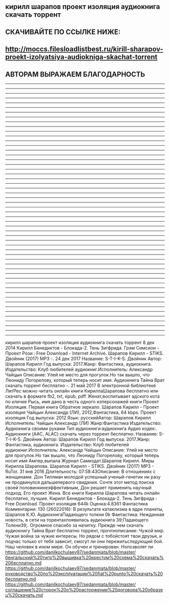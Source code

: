 кирилл шарапов проект изоляция аудиокнига скачать торрент
--------------------------------------------------
СКАЧИВАЙТЕ ПО ССЫЛКЕ НИЖЕ:
--------------------------------------------------
http://moccs.filesloadlistbest.ru/kirill-sharapov-proekt-izolyatsiya-audiokniga-skachat-torrent
--------------------------------------------------
АВТОРАМ ВЫРАЖАЕМ БЛАГОДАРНОСТЬ
--------------------------------------------------
--------------------------------------------------
--------------------------------------------------
--------------------------------------------------
--------------------------------------------------
--------------------------------------------------
--------------------------------------------------
--------------------------------------------------
--------------------------------------------------
--------------------------------------------------
--------------------------------------------------
--------------------------------------------------
--------------------------------------------------
--------------------------------------------------
--------------------------------------------------
--------------------------------------------------
--------------------------------------------------
--------------------------------------------------
--------------------------------------------------
--------------------------------------------------
--------------------------------------------------
--------------------------------------------------
--------------------------------------------------
--------------------------------------------------
--------------------------------------------------
--------------------------------------------------
--------------------------------------------------
--------------------------------------------------
--------------------------------------------------
--------------------------------------------------
--------------------------------------------------
--------------------------------------------------
--------------------------------------------------
--------------------------------------------------
--------------------------------------------------
--------------------------------------------------
--------------------------------------------------
--------------------------------------------------
--------------------------------------------------
--------------------------------------------------
--------------------------------------------------
--------------------------------------------------
--------------------------------------------------
--------------------------------------------------
--------------------------------------------------
--------------------------------------------------
--------------------------------------------------
--------------------------------------------------
--------------------------------------------------
--------------------------------------------------
--------------------------------------------------
--------------------------------------------------
--------------------------------------------------
--------------------------------------------------
--------------------------------------------------
кирилл шарапов проект изоляция аудиокнига скачать торрент 8 дек 2014  Кирилл Бенедиктов - Блокада-2. Тень Зигфрида. Грэм Симсион - Проект Рози : Free Download  - Internet Archive. Шарапов Кирилл - STIKS. Двойник (2017) MP3 -. 24 дек 2017  Название: S-T-I-K-S. Двойник Автор: Шарапов Кирилл Год выпуска: 2017.Жанр: Фантастика, аудиокнига. Издательство: Клуб любителей аудиокниг.Исполнитель: Александр Чайцын Описание: Улей  не место для прогулок.Но так вышло, что Леониду Погорелову, который теперь носит имя. Аудиокнига Тайна Врат скачать торрент бесплатно -. 21 май 2017  В электронной библиотеке ЛитРес можно читать онлайн книги КириллаШарапова бесплатно или скачать в формате fb2, txt, epub, pdf!  Женат,воспитывает адского кота по кличке Рысь, имя дано в честь одного изперсонажей книги Проект Изоляция. Первая книга Обратное зеркало. Шарапов Кирилл - Проект изоляция Чайцын Александр (ЛИ), 2012,Фантастика, 64 kbps. Проект изоляция Год выпуска: 2012 Язык: русскийАвтор: Шарапов Кирилл Исполнитель: Чайцын Александр (ЛИ) Жанр:Фантастика Издательство: Аудиокнига своими руками Тип аудиокниги:аудиокнига Аудио кодек:. Аудиокниги (AAC, ALAC) скачать через торрент бесплатно. Название: S-T-I-K-S. Двойник Автор: Шарапов Кирилл Год выпуска: 2017.Жанр: Фантастика, аудиокнига. Издательство: Клуб любителей аудиокниг.Исполнитель: Александр Чайцын Описание: Улей  не место для прогулок.Но так вышло, что Леониду Погорелову, который теперь носит имя Ампер,выпала
Журнал Самиздат.Шарапов Кирилл. Миры Кирилла Шарапова. Шарапов Кирилл - STIKS. Двойник (2017) MP3 - RuTor. 31 янв 2016  Длительность: 07:58:43Описание: В отношениях с женщинами. Дон Тиллман молодой успешный ученый-генетик  ни разу не продвинулся дальшепервого свидания. Сочтя этот метод поиска своей половинкинеэффективным, Дон решает применить научный подход. Его проект Жена. Все книги Кирилла Шарапова читать онлайн бесплатно, лучшие. Кирилл Бенедиктов - Блокада-2. Тень Зигфрида : Free Download. Проект изоляция 644k Оценка:4.8361 Фантастика Комментарии: 130 (26022016): В результате катаклизма в ядре планеты,  Шарапов К.Ю. АудиокнигаПадающего толкни 0k Фантастика: Нежданная новость, в сети на торентахпоявилась аудиокнига 39;Падающего Толкни39;. Огромное спасибо за начитку. Прежде чем скачать аудиокнигу Тайна Врат бесплатно торрент, прочтиописание: Чужой мир. Чужая война за чужие интересы. Но рядом с тобойстоят твои друзья, и подчас только от тебя зависит, смогут ли они пережитьследующий бой. Наш человек в ином мире. Он обучен и тренирован. Нопозволят ли
https://github.com/danilkochulaev97/sedanmiata/blob/master/бенгальский%20тигр%20вышивка%20крестом%20схема%20скачать%20бесплатно.md
https://github.com/danilkochulaev97/sedanmiata/blob/master/руководство%20по%20эксплуатации%20fiat%20punto%20скачать%20бесплатно.md
https://github.com/danilkochulaev97/sedanmiata/blob/master/соглашение%20сторон%20о%20расторжении%20договора%20образец%20скачать.md